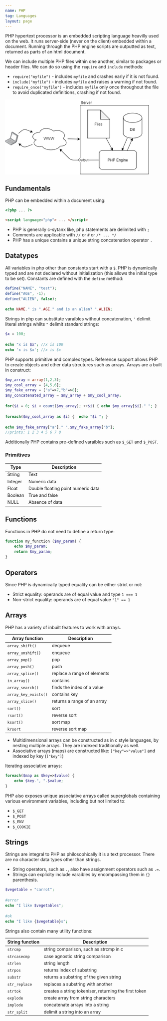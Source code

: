```yaml
---
name: PHP
tag: Languages
layout: page
---
```


PHP hypertext processor is an embedded scripting language heavilly used on the web. It runs server-side (never on the client) embedded within a document. Running through the PHP engine scripts are outputted as text, returned as parts of an html document.

We can include multiple PHP files within one another, similar to packages or header files. We can do so using the `require` and `include` methods:

- `require("myfile")` - includes `myfile` and crashes early if it is not found.
- `include("myfile")` - includes `myfile` and raises a warning if not found.
- `require_once("myfile")` - includes `myfile` only once throughout the file to avoid duplicated definitions, crashing if not found.

![PHP Engine](../Assets/PHP_Engine.png)

## Fundamentals

PHP can be embedded within a document using:

```html
<?php ... ?>
```

```html
<script language="php"> ... </script>
```

- PHP is generally c-sytanx like, php statements are delimited with `;`
- Comments are applicable with `//` or `#` or `/* ... */`
- PHP has a unique contains a unique string concatenation operator `.`

## Datatypes

All variables in php other than constants start with a `$`. PHP is dynamically typed and are not declared without initialization (this allows the initial type to be set). Constants are defined with the `define` method:

```php
define("NAME", "test");
define("AGE", -1);
define("ALIEN", false);

echo NAME." is ".AGE." and is an alien? ".ALIEN;
```

Strings in php can substitute varaibles without concatenation, `'` delimit literal strings whilts `"` delimit standard strings:

```php
$x = 100;

echo "x is $x"; //x is 100
echo 'x is $x'; //x is $x
```

PHP supports primitive and complex types. Reference support allows PHP to create objects and other data strcutures such as arrays. Arrays are a built in construct:

```php
$my_array = array(1,2,3);
$my_cool_array = [4,5,6];
$my_fake_array = ["a"=>7,"b"=>8];
$my_concatenated_array = $my_array + $my_cool_array;

for($i = 0; $i < count($my_array); ++$i) { echo $my_array[$i]." "; }

foreach($my_cool_array as $i) {  echo "$i "; }

echo $my_fake_array["a"]." ".$my_fake_array["b"];
//prints: 1 2 3 4 5 6 7 8
```

Additionally PHP contains pre-defined varaibles such as `$_GET` and `$_POST`. 

### Primitives

|Type|Description|
|----|-----------|
|String|Text|
|Integer|Numeric data|
|Float|Double floating point numeric data|
|Boolean|True and false|
|NULL|Absence of data|

## Functions

Functions in PHP do not need to define a return type:

```php
function my_function ($my_param) {
    echo $my_param;
    return $my_param;
}
```

## Operators

Since PHP is dynamically typed equality can be either strict or not:

- Strict equality: operands are of equal value and type `1 === 1`
- Non-strict equality: operands are of equal value `"1" == 1`

## Arrays

PHP has a variety of inbuilt features to work with arrays.

|Array function|Description|
|--------------|-----------|
|`array_shift()`|dequeue|
|`array_unshift()`|enqueue|
|`array_pop()`|pop|
|`array_push()`|push|
|`array_splice()`|replace a range of elements|
|`in_array()`|contains|
|`array_search()`|finds the index of a value|
|`array_key_exists()`|contains key|
|`array_slice()`|returns a range of an array|
|`sort()`|sort|
|`rsort()`|reverse sort|
|`ksort()`|sort map|
|`krsort`|reverse sort map|

* Multidimensional arrays can be constructed as in c style languages, by nesting multiple arrays. They are indexed traditionally as well. 
* Associative arrays (maps) are constructed like: `["key"=>"value"]` and indexed by key (`["key"]`)

Iterating associative arrays:

```php
foreach($map as $key=>$value) {
    echo $key.", ".$value;
}
```

PHP also exposes unique associative arrays called superglobals containing various environment variables, including but not limited to:

* `$_GET`
* `$_POST`
* `$_ENV`
* `$_COOKIE`

## Strings

Strings are integral to PHP as philosophically it is a text processor. There are no character data types other than strings.

* String operators, such as `.`, also have assignment operators such as `.=`.
* Strings can explicity include varaibles by encompassing them in `{}` parenthesis.

```php
$vegetable = "carrot";

#error
echo "I like $vegetables";

#ok
echo "I like {$vegetable}s";
```

Strings also contain many utility functions:

|String function|Description|
|---------------|-----------|
|`strcmp`|string comparison, such as strcmp in c|
|`strcasecmp`|case agnostic string comparison|
|`strlen`|string length|
|`strpos`|returns index of substring|
|`substr`|returns a substring of the given string|
|`str_replace`|replaces a substring with another|
|`strtok`|creates a string tokeniser, returning the first token|
|`explode`|create array from string characters|
|`implode`|concatenate arrays into a string|
|`str_split`|delimit a string into an array|